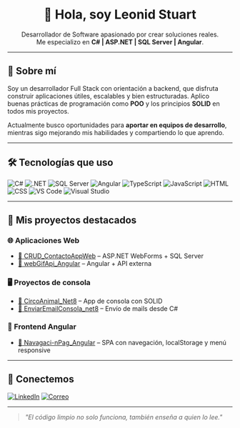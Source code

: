 <h1 align="center">👋 Hola, soy Leonid Stuart</h1>

<p align="center">
  Desarrollador de Software apasionado por crear soluciones reales.<br/>
  Me especializo en <strong>C# | ASP.NET | SQL Server | Angular</strong>.
</p>

---

## 🚀 Sobre mí

Soy un desarrollador Full Stack con orientación a backend, que disfruta construir aplicaciones útiles, escalables y bien estructuradas. Aplico buenas prácticas de programación como **POO** y los principios **SOLID** en todos mis proyectos.  

Actualmente busco oportunidades para **aportar en equipos de desarrollo**, mientras sigo mejorando mis habilidades y compartiendo lo que aprendo.

---

## 🛠 Tecnologías que uso

![C#](https://img.shields.io/badge/-C%23-239120?style=flat&logo=c-sharp&logoColor=white)
![.NET](https://img.shields.io/badge/-.NET-512BD4?style=flat&logo=dotnet&logoColor=white)
![SQL Server](https://img.shields.io/badge/-SQL%20Server-CC2927?style=flat&logo=microsoft-sql-server&logoColor=white)
![Angular](https://img.shields.io/badge/-Angular-DD0031?style=flat&logo=angular&logoColor=white)
![TypeScript](https://img.shields.io/badge/-TypeScript-007ACC?style=flat&logo=typescript&logoColor=white)
![JavaScript](https://img.shields.io/badge/-JavaScript-F7DF1E?style=flat&logo=javascript&logoColor=black)
![HTML](https://img.shields.io/badge/-HTML5-E34F26?style=flat&logo=html5&logoColor=white)
![CSS](https://img.shields.io/badge/-CSS3-1572B6?style=flat&logo=css3&logoColor=white)
![VS Code](https://img.shields.io/badge/-VS%20Code-007ACC?style=flat&logo=visual-studio-code&logoColor=white)
![Visual Studio](https://img.shields.io/badge/-Visual%20Studio-5C2D91?style=flat&logo=visual-studio&logoColor=white)

---

## 📂 Mis proyectos destacados

### 🌐 Aplicaciones Web
- [🔗 CRUD_ContactoAppWeb](https://github.com/LeonidStuartGuillenAlvarado/CRUD_ContactoAppWeb) – ASP.NET WebForms + SQL Server
- [🔗 webGifApi_Angular](https://github.com/LeonidStuartGuillenAlvarado/webGifApi_Angular) – Angular + API externa

### 🖥️ Proyectos de consola
- [🔗 CircoAnimal_Net8](https://github.com/LeonidStuartGuillenAlvarado/CircoAnimal_Net8) – App de consola con SOLID
- [🔗 EnviarEmailConsola_net8](https://github.com/LeonidStuartGuillenAlvarado/EnviarEmailConsola_net8) – Envío de mails desde C#

### 📱 Frontend Angular
- [🔗 Navagaci-nPag_Angular](https://github.com/LeonidStuartGuillenAlvarado/Navagaci-nPag_Angular) – SPA con navegación, localStorage y menú responsive

---

## 🤝 Conectemos

[![LinkedIn](https://img.shields.io/badge/-LinkedIn-0A66C2?style=flat&logo=linkedin&logoColor=white)](www.linkedin.com/in/leonid-stuart-guillen-alvarado-ab3a6a319)
[![Correo](https://img.shields.io/badge/-Correo-EA4335?style=flat&logo=gmail&logoColor=white)](mailto:guillenalvaradoleonidstuart@gmail.com)

---

> *"El código limpio no solo funciona, también enseña a quien lo lee."*
